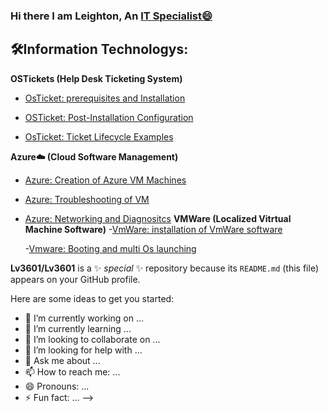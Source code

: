 ### Hi there I am Leighton, An <a href="Portal.azure.com">IT Specialist😄</a></h1>
<h2>🛠️Information Technologys:</H2></H2></h2>
 <b>OSTickets (Help Desk Ticketing System) </b>

- [OsTicket: prerequisites and Installation](holder.com)

- [OSTicket: Post-Installation Configuration](Holder.com)

 - [OsTicket: Ticket Lifecycle Examples](holder.com)

  <b>Azure☁️ (Cloud Software Management)</b> 

 - [Azure: Creation of Azure VM Machines](holder.com)

 - [Azure: Troubleshooting of VM](holder.com)

- [Azure: Networking and Diagnositcs](Holder.com)
<b>VMWare (Localized Vitrtual Machine Software)</b>
  -[VmWare: installation of VmWare software](Holder.com)

  -[Vmware: Booting and multi Os launching](Holder.com)

  
  
   
   
**Lv3601/Lv3601** is a ✨ _special_ ✨ repository because its `README.md` (this file) appears on your GitHub profile.

Here are some ideas to get you started:

- 🔭 I’m currently working on ...
- 🌱 I’m currently learning ...
- 👯 I’m looking to collaborate on ...
- 🤔 I’m looking for help with ...
- 💬 Ask me about ...
- 📫 How to reach me: ...
- 😄 Pronouns: ...
- ⚡ Fun fact: ...
-->
